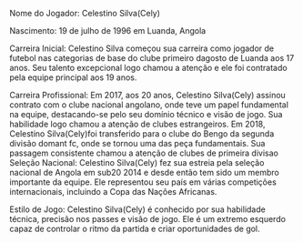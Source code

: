 

Nome do Jogador: Celestino Silva(Cely)

Nascimento: 19 de julho de 1996 em Luanda, Angola

Carreira Inicial:
Celestino Silva começou sua carreira como jogador de futebol nas categorias de base do clube primeiro dagosto de Luanda aos 17 anos. Seu talento excepcional logo chamou a atenção e ele foi contratado pela equipe principal aos 19 anos.

Carreira Profissional:
Em 2017, aos 20 anos, Celestino Silva(Cely) assinou contrato com o clube nacional angolano, onde teve um papel fundamental na equipe, destacando-se pelo seu domínio técnico e visão de jogo. Sua habilidade logo chamou a atenção de clubes estrangeiros.
Em 2018, Celestino Silva(Cely)foi transferido para o clube do Bengo da segunda divisão domant fc, onde se tornou uma das peça fundamentais. Sua passagem consistente chamou a atenção de clubes de primeira divisao
Seleção Nacional:
Celestino Silva(Cely) fez sua estreia pela seleção nacional de Angola em sub20 2014 e desde então tem sido um membro importante da equipe. Ele representou seu país em várias competições internacionais, incluindo a Copa das Nações Africanas.

Estilo de Jogo:
Celestino Silva(Cely) é conhecido por sua habilidade técnica, precisão nos passes e visão de jogo. Ele é um extremo esquerdo capaz de controlar o ritmo da partida e criar oportunidades de gol.



